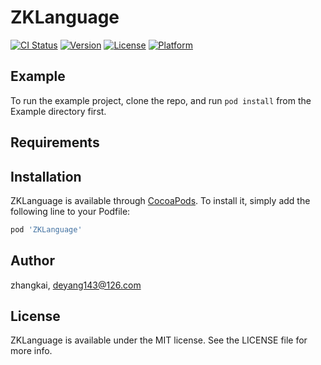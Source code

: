# ZKLanguage

[![CI Status](https://img.shields.io/travis/zhangkai/ZKLanguage.svg?style=flat)](https://travis-ci.org/zhangkai/ZKLanguage)
[![Version](https://img.shields.io/cocoapods/v/ZKLanguage.svg?style=flat)](https://cocoapods.org/pods/ZKLanguage)
[![License](https://img.shields.io/cocoapods/l/ZKLanguage.svg?style=flat)](https://cocoapods.org/pods/ZKLanguage)
[![Platform](https://img.shields.io/cocoapods/p/ZKLanguage.svg?style=flat)](https://cocoapods.org/pods/ZKLanguage)

## Example

To run the example project, clone the repo, and run `pod install` from the Example directory first.

## Requirements

## Installation

ZKLanguage is available through [CocoaPods](https://cocoapods.org). To install
it, simply add the following line to your Podfile:

```ruby
pod 'ZKLanguage'
```

## Author

zhangkai, deyang143@126.com

## License

ZKLanguage is available under the MIT license. See the LICENSE file for more info.
